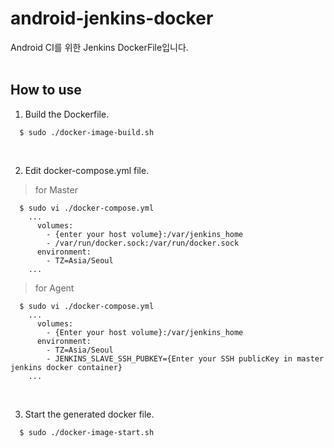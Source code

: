 # android-jenkins-docker
Android CI를 위한 Jenkins DockerFile입니다.
<br><br>
## How to use
1. Build the Dockerfile.
```
  $ sudo ./docker-image-build.sh
```
<br>

2. Edit docker-compose.yml file.
> for Master
```
  $ sudo vi ./docker-compose.yml
    ...
      volumes:
        - {enter your host volume}:/var/jenkins_home
        - /var/run/docker.sock:/var/run/docker.sock
      environment:
        - TZ=Asia/Seoul
    ...
```
> for Agent
```
  $ sudo vi ./docker-compose.yml
    ...
      volumes:
        - {Enter your host volume}:/var/jenkins_home
      environment:
        - TZ=Asia/Seoul
        - JENKINS_SLAVE_SSH_PUBKEY={Enter your SSH publicKey in master jenkins docker container}
    ...
```
<br>

3. Start the generated docker file.
```
  $ sudo ./docker-image-start.sh
```
